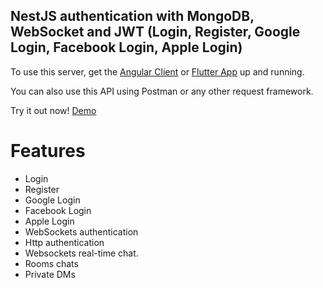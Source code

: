 ## NestJS authentication with MongoDB, WebSocket and JWT (Login, Register, Google Login, Facebook Login, Apple Login)

To use this server, get the [Angular Client](https://github.com/DenzelCode/nest-angular-auth-client) or [Flutter App](https://github.com/DenzelCode/flutter-auth) up and running.

You can also use this API using Postman or any other request framework.

Try it out now! [Demo](https://nest-auth.ubbly.club/)

# Features
- Login
- Register
- Google Login
- Facebook Login
- Apple Login
- WebSockets authentication
- Http authentication
- Websockets real-time chat.
- Rooms chats
- Private DMs
